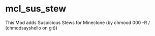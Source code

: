 # mcl_sus_stew

This Mod adds Suspicious Stews for Mineclone (by chmood 000 -R / (chmodsayshello on git))